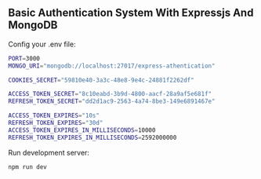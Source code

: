 ## Basic Authentication System With Expressjs And MongoDB

Config your .env file:

```bash
PORT=3000
MONGO_URI="mongodb://localhost:27017/express-athentication"

COOKIES_SECRET="59810e40-3a3c-48e8-9e4c-24881f2262df"

ACCESS_TOKEN_SECRET="8c10eabd-3b9d-4800-aacf-28a9af5e681f"
REFRESH_TOKEN_SECRET="dd2d1ac9-2563-4a74-8be3-149e6891467e"

ACCESS_TOKEN_EXPIRES="10s"
REFRESH_TOKEN_EXPIRES="30d"
ACCESS_TOKEN_EXPIRES_IN_MILLISECONDS=10000
REFRESH_TOKEN_EXPIRES_IN_MILLISECONDS=2592000000
```

Run development server:

```bash
npm run dev
```
